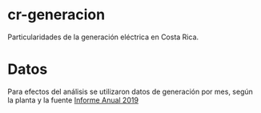 # cr-generacion
Particularidades de la generación eléctrica en Costa Rica.

# Datos
Para efectos del análisis se utilizaron datos de generación por mes, según la planta y la fuente [Informe Anual 2019](https://apps.grupoice.com/CenceWeb/CenceDescargaArchivos.jsf?init=true&categoria=3&codigoTipoArchivo=3008)
